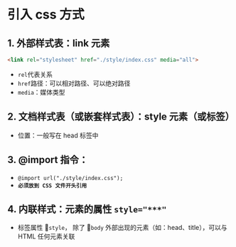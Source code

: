 # 引入 css 方式

## 1. 外部样式表：link 元素

```html
<link rel="stylesheet" href="./style/index.css" media="all">
```

- `rel`代表关系
- `href`路径：可以相对路径、可以绝对路径
- `media`：媒体类型

## 2. 文档样式表（或嵌套样式表）：style 元素（或标签）

- 位置：一般写在 head 标签中

## 3. @import 指令：

- `@import url("./style/index.css");`
- **`必须放到 CSS 文件开头引用`**

## 4. 内联样式：元素的属性 `style="***"`

- 标签属性 `style`， 除了 `body` 外部出现的元素（如：head、title），可以与 HTML 任何元素关联
